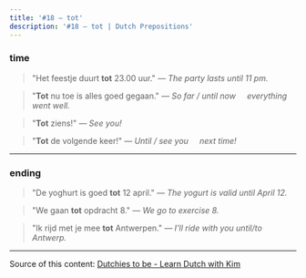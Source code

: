 ```yaml
---
title: '#18 — tot'
description: '#18 — tot | Dutch Prepositions'
---
```


### time

> "Het feestje duurt **tot** 23.00 uur."
> _— The party lasts until 11 pm._

> "**Tot** nu toe is alles goed gegaan."
> _— So far / until now &nbsp;&nbsp;&nbsp; everything went well._

> "**Tot** ziens!"
> _— See you!_

> "**Tot** de volgende keer!"
> _— Until / see you &nbsp;&nbsp;&nbsp; next time!_

---

### ending

> "De yoghurt is goed **tot** 12 april."
> _— The yogurt is valid until April 12._

> "We gaan **tot** opdracht 8."
> _— We go to exercise 8._

> "Ik rijd met je mee **tot** Antwerpen."
> _— I'll ride with you until/to Antwerp._

---

Source of this content: [Dutchies to be - Learn Dutch with Kim](https://youtu.be/BvTQBzPUQ9g)
